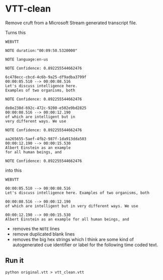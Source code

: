 # VTT-clean

Remove cruft from a Microsoft Stream generated transcript file.

Turns this

```
WEBVTT

NOTE duration:"00:09:50.5320000"

NOTE language:en-us

NOTE Confidence: 0.892255544662476

6c478ecc-cbcd-4c6b-9a25-df9adba3799f
00:00:05.510 --> 00:00:08.516
Let's discuss intelligence here.
Examples of two organisms, both

NOTE Confidence: 0.892255544662476

de8e238d-692c-472c-9200-e502e9bd2825
00:00:08.516 --> 00:00:12.190
of which are intelligent but in
very different ways. We use

NOTE Confidence: 0.892255544662476

aa265655-5aef-4fb2-987f-1da913dda503
00:00:12.190 --> 00:00:15.530
Albert Einstein as an example
for all human beings, and

NOTE Confidence: 0.892255544662476
```

into this

```
WEBVTT

00:00:05.510 --> 00:00:08.516
Let's discuss intelligence here. Examples of two organisms, both

00:00:08.516 --> 00:00:12.190
of which are intelligent but in very different ways. We use

00:00:12.190 --> 00:00:15.530
Albert Einstein as an example for all human beings, and
```

* removes the `NOTE` lines
* remove duplicated blank lines
* removes the big hex strings which I think are some kind of autogenerated cue identifier or label for the following time coded text.

## Run it

```
python original.vtt > vtt_clean.vtt
```
